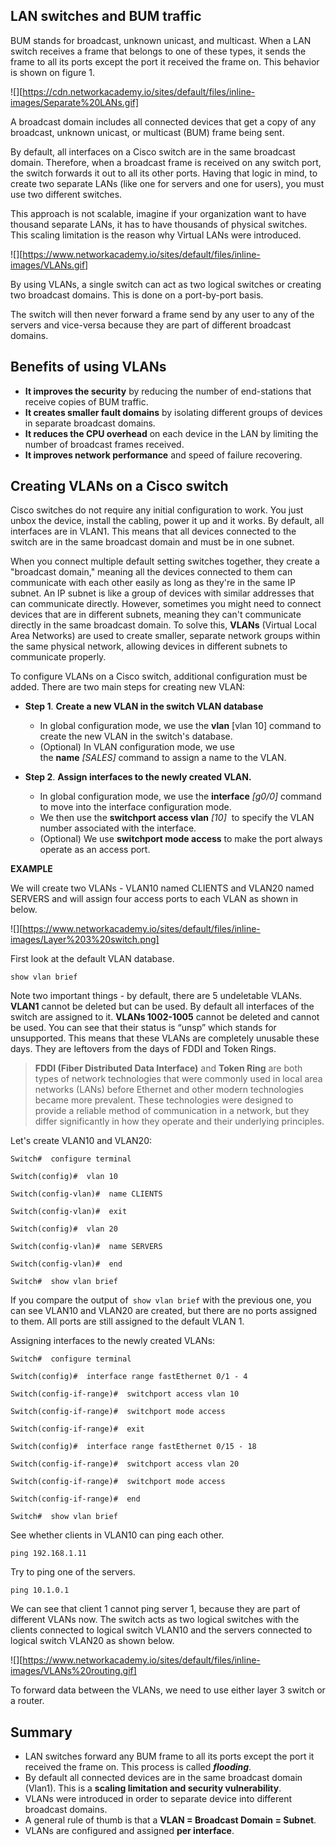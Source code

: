 
## LAN switches and BUM traffic

BUM stands for broadcast, unknown unicast, and multicast. When a LAN switch receives a frame that belongs to one of these types, it sends the frame to all its ports except the port it received the frame on. This behavior is shown on figure 1.

![][https://cdn.networkacademy.io/sites/default/files/inline-images/Separate%20LANs.gif]

A broadcast domain includes all connected devices that get a copy of any broadcast, unknown unicast, or multicast (BUM) frame being sent.

By default, all interfaces on a Cisco switch are in the same broadcast domain. Therefore, when a broadcast frame is received on any switch port, the switch forwards it out to all its other ports. Having that logic in mind, to create two separate LANs (like one for servers and one for users), you must use two different switches.

Тhis approach is not scalable, imagine if your organization want to have thousand separate LANs, it has to have thousands of physical switches. This scaling limitation is the reason why Virtual LANs were introduced. 

![][https://www.networkacademy.io/sites/default/files/inline-images/VLANs.gif]

By using VLANs, a single switch can act as two logical switches or creating two broadcast domains. This is done on a port-by-port basis.

The switch will then never forward a frame send by any user to any of the servers and vice-versa because they are part of different broadcast domains.

## Benefits of using VLANs


- **It improves the security** by reducing the number of end-stations that receive copies of BUM traffic.
- **It creates smaller fault domains** by isolating different groups of devices in separate broadcast domains.
- **It reduces the CPU overhead** on each device in the LAN by limiting the number of broadcast frames received.
- **It improves network performance** and speed of failure recovering.
  

## Creating VLANs on a Cisco switch

Cisco switches do not require any initial configuration to work. You just unbox the device, install the cabling, power it up and it works. By default, all interfaces are in VLAN1. This means that all devices connected to the switch are in the same broadcast domain and must be in one subnet.

When you connect multiple default setting switches together, they create a "broadcast domain," meaning all the devices connected to them can communicate with each other easily as long as they're in the same IP subnet. An IP subnet is like a group of devices with similar addresses that can communicate directly. However, sometimes you might need to connect devices that are in different subnets, meaning they can't communicate directly in the same broadcast domain. To solve this, **VLANs** (Virtual Local Area Networks) are used to create smaller, separate network groups within the same physical network, allowing devices in different subnets to communicate properly.

To configure VLANs on a Cisco switch, additional configuration must be added. There are two main steps for creating new VLAN:

- **Step 1**. **Create a new VLAN in the switch VLAN database**
    - In global configuration mode, we use the **vlan** [vlan 10] command to create the new VLAN in the switch's database.
    - (Optional) In VLAN configuration mode, we use the **name** _[SALES]_ command to assign a name to the VLAN. 


- **Step 2**. **Assign interfaces to the newly created VLAN.**
    - In global configuration mode, we use the **interface** _[g0/0]_ command to move into the interface configuration mode.
    - We then use the **switchport access vlan** _[10]_  to specify the VLAN number associated with the interface.
    - (Optional) We use **switchport mode access** to make the port always operate as an access port.


**EXAMPLE**

We will create two VLANs - VLAN10 named CLIENTS and VLAN20 named SERVERS and will assign four access ports to each VLAN as shown in below.

![][https://www.networkacademy.io/sites/default/files/inline-images/Layer%203%20switch.png]


First look at the default VLAN database.

```
show vlan brief
```

Note two important things - by default, there are 5 undeletable VLANs. **VLAN1** cannot be deleted but can be used. By default all interfaces of the switch are assigned to it. **VLANs 1002-1005** cannot be deleted and cannot be used. You can see that their status is “unsp” which stands for unsupported. This means that these VLANs are completely unusable these days. They are leftovers from the days of FDDI and Token Rings.

> **FDDI (Fiber Distributed Data Interface)** and **Token Ring** are both types of network technologies that were commonly used in local area networks (LANs) before Ethernet and other modern technologies became more prevalent. These technologies were designed to provide a reliable method of communication in a network, but they differ significantly in how they operate and their underlying principles.


Let's create VLAN10 and VLAN20:

```
Switch#  configure terminal 
```

```
Switch(config)#  vlan 10
```

```
Switch(config-vlan)#  name CLIENTS
```

```
Switch(config-vlan)#  exit
```

```
Switch(config)#  vlan 20
```

```
Switch(config-vlan)#  name SERVERS
```

```
Switch(config-vlan)#  end
```

```
Switch#  show vlan brief 
```

If you compare the output of`` show vlan brief`` with the previous one, you can see VLAN10 and VLAN20 are created, but there are no ports assigned to them. All ports are still assigned to the default VLAN 1. 

Assigning interfaces to the newly created VLANs:

```
Switch#  configure terminal
```

```
Switch(config)#  interface range fastEthernet 0/1 - 4
```

```
Switch(config-if-range)#  switchport access vlan 10
```

```
Switch(config-if-range)#  switchport mode access 
```

```
Switch(config-if-range)#  exit
```

```
Switch(config)#  interface range fastEthernet 0/15 - 18
```

```
Switch(config-if-range)#  switchport access vlan 20
```

 ```
 Switch(config-if-range)#  switchport mode access
```

```
Switch(config-if-range)#  end
```

```
Switch#  show vlan brief 
```


See whether clients in VLAN10 can ping each other.

```
ping 192.168.1.11
```

Try to ping one of the servers.

```
ping 10.1.0.1
```

We can see that client 1 cannot ping server 1, because they are part of different VLANs now. The switch acts as two logical switches with the clients connected to logical switch VLAN10 and the servers connected to logical switch VLAN20 as shown below.

![][https://www.networkacademy.io/sites/default/files/inline-images/VLANs%20routing.gif]

To forward data between the VLANs, we need to use either layer 3 switch or a router.

## Summary

- LAN switches forward any BUM frame to all its ports except the port it received the frame on. This process is called **_flooding_**.
- By default all connected devices are in the same broadcast domain (Vlan1). This is a **scaling limitation and security vulnerability**. 
- VLANs were introduced in order to separate device into different broadcast domains.
- A general rule of thumb is that a **VLAN = Broadcast Domain = Subnet**.
- VLANs are configured and assigned **per interface**.
